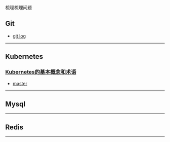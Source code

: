梳理梳理问题

## Git
* [git log](/git#git-log)

-------

## Kubernetes
### [Kubernetes的基本概念和术语](/Kubernetes)
* [master](/Kubernetes#master)

-------

## Mysql

-------

## Redis

-------




